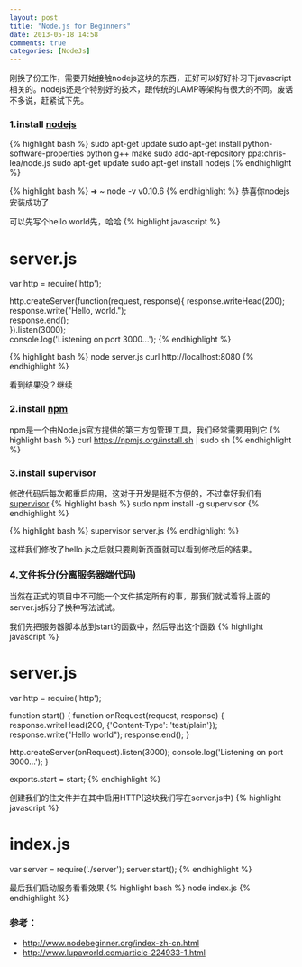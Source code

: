 ```yaml
---
layout: post
title: "Node.js for Beginners"
date: 2013-05-18 14:58
comments: true
categories: [NodeJs]
---
```


刚换了份工作，需要开始接触nodejs这块的东西，正好可以好好补习下javascript相关的。nodejs还是个特别好的技术，跟传统的LAMP等架构有很大的不同。废话不多说，赶紧试下先。

### 1.install [nodejs](https://github.com/joyent/node)
{% highlight bash %}
sudo apt-get update
sudo apt-get install python-software-properties python g++ make
sudo add-apt-repository ppa:chris-lea/node.js
sudo apt-get update
sudo apt-get install nodejs
{% endhighlight %}

{% highlight bash %}
➜  ~  node -v
v0.10.6
{% endhighlight %}
恭喜你nodejs安装成功了

可以先写个hello world先，哈哈
{% highlight javascript %}
# server.js
var http = require('http');              
                                         
http.createServer(function(request, response){
  response.writeHead(200);               
  response.write("Hello, world.");                                                                                                   
  response.end();                        
}).listen(3000);                         
console.log('Listening on port 3000...');
{% endhighlight %}

{% highlight bash %}
node server.js
curl http://localhost:8080
{% endhighlight %}

看到结果没？继续

### 2.install [npm](https://github.com/isaacs/npm)
npm是一个由Node.js官方提供的第三方包管理工具，我们经常需要用到它
{% highlight bash %}
curl https://npmjs.org/install.sh | sudo sh
{% endhighlight %}

### 3.install supervisor
修改代码后每次都重启应用，这对于开发是挺不方便的，不过幸好我们有[supervisor](https://github.com/isaacs/node-supervisor)
{% highlight bash %}
sudo npm install -g supervisor
{% endhighlight %}

{% highlight bash %}
supervisor server.js
{% endhighlight %}

这样我们修改了hello.js之后就只要刷新页面就可以看到修改后的结果。

### 4.文件拆分(分离服务器端代码)
当然在正式的项目中不可能一个文件搞定所有的事，那我们就试着将上面的server.js拆分了换种写法试试。

我们先把服务器脚本放到start的函数中，然后导出这个函数
{% highlight javascript %}
# server.js
var http = require('http');
                
function start() {
  function onRequest(request, response) {
    response.writeHead(200, {'Content-Type': 'test/plain'});
    response.write("Hello world");
    response.end();
  }             
                
  http.createServer(onRequest).listen(3000);
  console.log('Listening on port 3000...');
}               
                
exports.start = start;
{% endhighlight %}

创建我们的住文件并在其中启用HTTP(这块我们写在server.js中)
{% highlight javascript %}
# index.js
var server = require('./server');
server.start(); 
{% endhighlight %}

最后我们启动服务看看效果
{% highlight bash %}
node index.js
{% endhighlight %}

### 参考：
* http://www.nodebeginner.org/index-zh-cn.html
* http://www.lupaworld.com/article-224933-1.html
